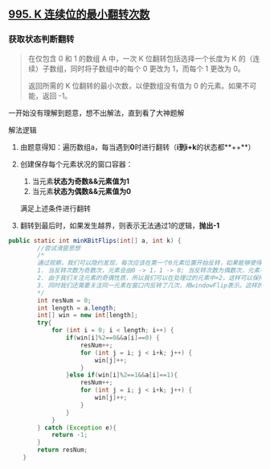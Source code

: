 ## [995. K 连续位的最小翻转次数](https://leetcode-cn.com/problems/minimum-number-of-k-consecutive-bit-flips/)

### 获取状态判断翻转

>在仅包含 0 和 1 的数组 A 中，一次 K 位翻转包括选择一个长度为 K 的（连续）子数组，同时将子数组中的每个 0 更改为 1，而每个 1 更改为 0。
>
>返回所需的 K 位翻转的最小次数，以便数组没有值为 0 的元素。如果不可能，返回 -1。
>

一开始没有理解到题意，想不出解法，直到看了大神题解

解法逻辑

1. 由题意得知：遍历数组a，每当遇到**0**时进行翻转（**i到i+k**的状态都**++**）

2. 创建保存每个元素状况的窗口容器：

   1. 当元素**状态为奇数&&元素值为1**
   2. 当元素**状态为偶数&&元素值为0**

   满足上述条件进行翻转

3. 翻转到最后时，如果发生越界，则表示无法通过1的逻辑，**抛出-1**

```java
public static int minKBitFlips(int[] a, int k) {
        //尝试滑窗思想
        /*
        通过观察，我们可以隐约发现，每次应该在第一个0元素位置开始反转，如果能够使得整个数组不存在0，即返回res作为反转次数。
        1. 当反转次数为奇数次，元素会由0 -> 1，1 -> 0; 当反转次数为偶数次，元素不变;
        2. 由于我们关注元素的奇偶性质，所以我们可以在处理过的元素中+2，这样可以保持性质不变；
        3. 同时我们还需要关注同一元素在窗口内反转了几次，用windowFlip表示。这样的话如果元素为0，则满足 windowFlip % 2 == A[i]
        */
        int resNum = 0;
        int length = a.length;
        int[] win = new int[length];
        try{
            for (int i = 0; i < length; i++) {
                if(win[i]%2==0&&a[i]==0) {
                    resNum++;
                    for (int j = i; j < i+k; j++) {
                        win[j]++;
                    }
                }else if(win[i]%2==1&&a[i]==1){
                    resNum++;
                    for (int j = i; j < i+k; j++) {
                        win[j]++;
                    }
                }
            }
        } catch (Exception e){
            return -1;
        }
        return resNum;
    }	
```

